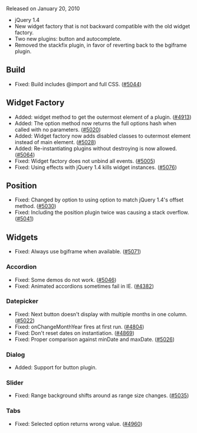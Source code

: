 <script>{
	"title": "jQuery UI 1.8b1 Changelog"
}</script>

Released on January 20, 2010

* jQuery 1.4
* New widget factory that is not backward compatible with the old widget factory.
* Two new plugins: button and autocomplete.
* Removed the stackfix plugin, in favor of reverting back to the bgiframe plugin.

## Build

* Fixed: Build includes @import and full CSS. ([#5044](https://bugs.jqueryui.com/ticket/5044))

## Widget Factory

* Added: widget method to get the outermost element of a plugin. ([#4913](https://bugs.jqueryui.com/ticket/4913))
* Added: The option method now returns the full options hash when called with no parameters. ([#5020](https://bugs.jqueryui.com/ticket/5020))
* Added: Widget factory now adds disabled classes to outermost element instead of main element. ([#5028](https://bugs.jqueryui.com/ticket/5028))
* Added: Re-instantiating plugins without destroying is now allowed. ([#5064](https://bugs.jqueryui.com/ticket/5064))
* Fixed: Widget factory does not unbind all events. ([#5005](https://bugs.jqueryui.com/ticket/5005))
* Fixed: Using effects with jQuery 1.4 kills widget instances. ([#5076](https://bugs.jqueryui.com/ticket/5076))

## Position

* Fixed: Changed by option to using option to match jQuery 1.4's offset method. ([#5030](https://bugs.jqueryui.com/ticket/5030))
* Fixed: Including the position plugin twice was causing a stack overflow. ([#5041](https://bugs.jqueryui.com/ticket/5041))

## Widgets

* Fixed: Always use bgiframe when available. ([#5071](https://bugs.jqueryui.com/ticket/5071))

### Accordion

* Fixed: Some demos do not work. ([#5046](https://bugs.jqueryui.com/ticket/5046))
* Fixed: Animated accordions sometimes fail in IE. ([#4382](https://bugs.jqueryui.com/ticket/4382))

### Datepicker

* Fixed: Next button doesn't display with multiple months in one column. ([#5022](https://bugs.jqueryui.com/ticket/5022))
* Fixed: onChangeMonthYear fires at first run. ([#4804](https://bugs.jqueryui.com/ticket/4804))
* Fixed: Don't reset dates on instantiation. ([#4869](https://bugs.jqueryui.com/ticket/4869))
* Fixed: Proper comparison against minDate and maxDate. ([#5026](https://bugs.jqueryui.com/ticket/5026))

### Dialog

* Added: Support for button plugin.

### Slider

* Fixed: Range background shifts around as range size changes. ([#5035](https://bugs.jqueryui.com/ticket/5035))

### Tabs

* Fixed: Selected option returns wrong value. ([#4960](https://bugs.jqueryui.com/ticket/4960))

